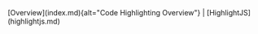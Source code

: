 <nav class="terminal-mkdocs-pad-to-match-side-nav btn-group" markdown>
[Overview](index.md){alt="Code Highlighting Overview"} |
[HighlightJS](highlightjs.md)
</nav>

